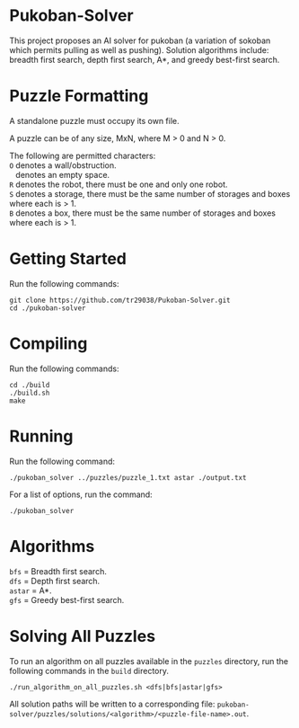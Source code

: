 # Pukoban-Solver
This project proposes an AI solver for pukoban (a variation of sokoban which permits pulling as well as pushing). Solution algorithms include: breadth first search, depth first search, A*, and greedy best-first search.

# Puzzle Formatting
A standalone puzzle must occupy its own file.

A puzzle can be of any size, MxN, where M > 0 and N > 0.

The following are permitted characters:  
`O` denotes a wall/obstruction.  
` ` denotes an empty space.  
`R` denotes the robot, there must be one and only one robot.  
`S` denotes a storage, there must be the same number of storages and boxes where each is > 1.  
`B` denotes a box, there must be the same number of storages and boxes where each is > 1.  

# Getting Started
Run the following commands:  
```
git clone https://github.com/tr29038/Pukoban-Solver.git
cd ./pukoban-solver
```

# Compiling
Run the following commands:  
```
cd ./build
./build.sh
make
```

# Running
Run the following command:  
```
./pukoban_solver ../puzzles/puzzle_1.txt astar ./output.txt
```

For a list of options, run the command:  
```
./pukoban_solver
```

# Algorithms
`bfs` = Breadth first search.  
`dfs` = Depth first search.  
`astar` = A*.  
`gfs` = Greedy best-first search.  

# Solving All Puzzles
To run an algorithm on all puzzles available in the `puzzles` directory, run the following commands in the `build` directory.  
```
./run_algorithm_on_all_puzzles.sh <dfs|bfs|astar|gfs>
```

All solution paths will be written to a corresponding file: `pukoban-solver/puzzles/solutions/<algorithm>/<puzzle-file-name>.out`.
